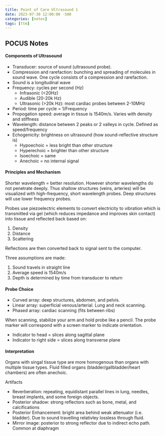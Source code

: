 ```yaml
---
title: Point of Care Ultrasound 1
date: 2023-07-30 12:00:00 -500
categories: [notes]
tags: [ttm]
---
```


## POCUS Notes

#### Components of Ultrasound
 - Transducer: source of sound (ultrasound probe).
 - Compression and rarefaction: bunching and spreading of molecules in sound wave. One cycle consists of a compression and rarefaction.
 - Sound is a longitudinal wave
 - Frequency: cycles per second (Hz)
	- Infrasonic (<20Hz)
	- Audible (20-20k Hz)
	- Ultrasonic (>20k Hz): most cardiac probes between 2-10MHz
 - Period: time per cycle = 1/Frequency
 - Propogation speed: average in tissue is 1540m/s. Varies with density and stiffness
 - Wavelength: distance between 2 peaks or 2 valleys in cycle. Defined as speed/frequency
 - Echogenicity: brightness on ultrasound (how sound-reflective structure is)
	- Hypoechoic = less bright than other structure
	- Hyperechoic = brighter than other structure
	- Isoechoic = same
	- Anechoic = no internal signal

#### Principles and Mechanism
Shorter wavelength = better resolution. However shorter wavelengths do not penetrate deeply. Thus shallow structures (veins, arteries) will be visualized with high-frequency, short wavelength probes. Deep structures will use lower frequency probes.

Probes use piezoelectric elements to convert electricity to vibration which is transmitted via gel (which reduces impedance and improves skin contact) into tissue and reflected back based on:
1. Density
2. Distance
3. Scattering

Reflections are then converted back to signal sent to the computer.

Three assumptions are made:
1. Sound travels in straight line
2. Average speed is 1540m/s
3. Depth is determined by time from transducer to return

 
 #### Probe Choice
  - Curved array: deep structures, abdomen, and pelvis.
  - Linear array: superficial venous/arterial. Lung and neck scanning.
  - Phased array: cardiac scanning (fits between ribs)
  
 When scanning, stabilize your arm and hold probe like a pencil. The probe marker will correspond with a screen marker to indicate orientation. 
  - Indicator to head = slices along sagittal plane
  - Indicator to right side = slices along transverse plane 
  
 #### Interpretation
 Organs with singal tissue type are more homogenous than organs with multiple tissue types. Fluid filled organs (bladder/gallbladder/heart chambers) are often anechoic.
 
 Artifacts
  - Reverberation: repeating, equidistant parallel lines in lung, needles, breast implants, and some foreign objects.
  - Posterior shadow: strong reflectors such as bone, metal, and calcifications
  - Posterior Enhancement: bright area behind weak attenuator (i.e. bladder). Due to sound travelling relativley lossless through fluid.
  - Mirror image: posterior to strong reflector due to indirect echo path. Common at diaphragm
  